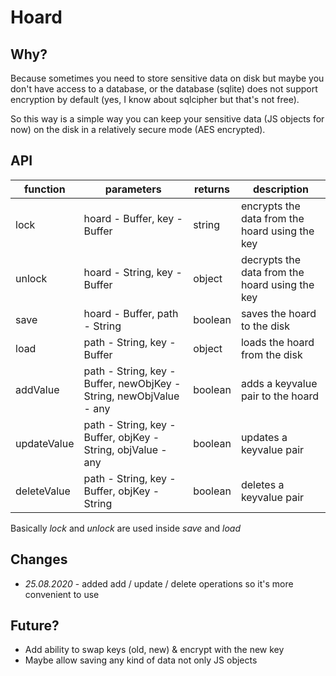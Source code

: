 # Hoard

## Why?

Because sometimes you need to store sensitive data on disk but maybe you don't have access to a database, or the database (sqlite) does not support encryption by default (yes, I know about sqlcipher but that's not free).

So this way is a simple way you can keep your sensitive data (JS objects for now) on the disk in a relatively secure mode (AES encrypted).

## API

|function|parameters|returns|description|
|--|--|--|--|
|lock|hoard - Buffer, key - Buffer|string|encrypts the data from the hoard using the key|
|unlock|hoard - String, key - Buffer|object|decrypts the data from the hoard using the key|
|save|hoard - Buffer, path - String|boolean|saves the hoard to the disk|
|load|path - String, key - Buffer|object|loads the hoard from the disk|
|addValue|path - String, key - Buffer, newObjKey - String, newObjValue - any|boolean|adds a keyvalue pair to the hoard|
|updateValue|path - String, key - Buffer, objKey - String, objValue - any|boolean|updates a keyvalue pair|
|deleteValue|path - String, key - Buffer, objKey - String|boolean|deletes a keyvalue pair|

Basically _lock_ and _unlock_ are used inside _save_ and _load_

## Changes

- _25.08.2020_ - added add / update / delete operations so it's more convenient to use

## Future?

- Add ability to swap keys (old, new) & encrypt with the new key
- Maybe allow saving any kind of data not only JS objects

